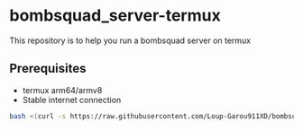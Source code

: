 # bombsquad_server-termux
This repository is to help you run a bombsquad server on termux

## Prerequisites
+ termux arm64/armv8
+ Stable internet connection 

```bash
bash <(curl -s https://raw.githubusercontent.com/Loup-Garou911XD/bombsquad_server-termux/main/setup.sh)
```
